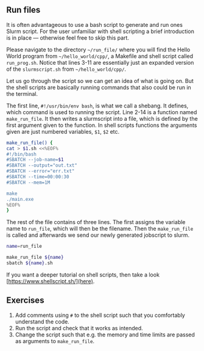 Run files
---

It is often advantageous to use a bash script to generate and run ones Slurm script.
For the user unfamiliar with shell scripting a brief introduction is in place &mdash; otherwise feel free to skip this part.

Please navigate to the directory `~/run_file/` where you will find the Hello World program from `~/hello_world/cpp/`, a Makefile and shell script called `run_prog.sh`.
Notice that lines 3-11 are essentially just an expanded version of the `slurmscript.sh` from `~/hello_world/cpp/`.

Let us go through the script so we can get an idea of what is going on. But the shell scripts are basically running commands that also could be run in the terminal.

The first line, `#!/usr/bin/env bash`, is what we call a shebang. It defines, which command is used to running the script.
Line 2-14 is a function named `make_run_file`. It then writes a slurmscript into a file, which is defined by the first argument given to the function. In shell scripts functions the arguments given are just numbered variables, `$1`, `$2` etc.

```bash
make_run_file() {
cat > $1.sh <<%EOF%
#!/bin/bash
#SBATCH --job-name=$1
#SBATCH --output="out.txt"
#SBATCH --error="err.txt"
#SBATCH --time=00:00:30
#SBATCH --mem=1M

make
./main.exe
%EOF%
}
```

The rest of the file contains of three lines. The first assigns the variable name to `run_file`, which will then be the filename. Then the `make_run_file` is called and afterwards we send our newly generated jobscript to slurm.

```bash
name=run_file

make_run_file ${name}
sbatch ${name}.sh
```

If you want a deeper tutorial on shell scripts, then take a look [https://www.shellscript.sh/](here).

Exercises
---
1. Add comments using `#` to the shell script such that you comfortably understand the code.
2. Run the script and check that it works as intended.
3. Change the script such that e.g. the memory and time limits are passed as arguments to `make_run_file`.